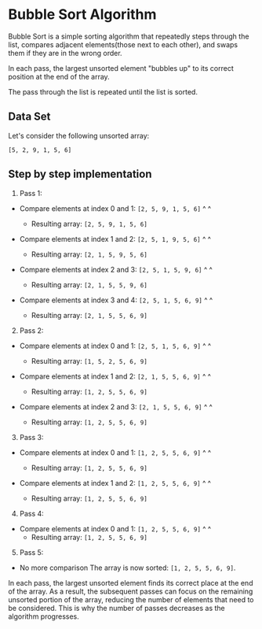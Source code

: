 # Bubble Sort Algorithm

Bubble Sort is a simple sorting algorithm that repeatedly steps through the list, compares adjacent elements(those next to each other), and swaps them if they are in the wrong order.

In each pass, the largest unsorted element "bubbles up" to its correct position at the end of the array.

The pass through the list is repeated until the list is sorted.

## Data Set

Let's consider the following unsorted array:

```plaintext
[5, 2, 9, 1, 5, 6]
```

## Step by step implementation

1. Pass 1:
- Compare elements at index 0 and 1: `[2, 5, 9, 1, 5, 6]`
                                       ^  ^
    -  Resulting array: `[2, 5, 9, 1, 5, 6]`

- Compare elements at index 1 and 2: `[2, 5, 1, 9, 5, 6]`
                                          ^  ^
    -  Resulting array: `[2, 1, 5, 9, 5, 6]`

- Compare elements at index 2 and 3: `[2, 5, 1, 5, 9, 6]`
                                             ^  ^
    -  Resulting array: `[2, 1, 5, 5, 9, 6]`

- Compare elements at index 3 and 4: `[2, 5, 1, 5, 6, 9]`
                                                ^  ^
    -  Resulting array: `[2, 1, 5, 5, 6, 9]`

2. Pass 2:
- Compare elements at index 0 and 1: `[2, 5, 1, 5, 6, 9]`
                                       ^  ^
    - Resulting array: `[1, 5, 2, 5, 6, 9]`

- Compare elements at index 1 and 2: `[2, 1, 5, 5, 6, 9]`
                                          ^  ^
    - Resulting array: `[1, 2, 5, 5, 6, 9]`

- Compare elements at index 2 and 3: `[2, 1, 5, 5, 6, 9]`
                                             ^  ^
    - Resulting array: `[1, 2, 5, 5, 6, 9]`


3. Pass 3:
- Compare elements at index 0 and 1: `[1, 2, 5, 5, 6, 9]`
                                       ^  ^
    - Resulting array: `[1, 2, 5, 5, 6, 9]`

- Compare elements at index 1 and 2: `[1, 2, 5, 5, 6, 9]`
                                          ^  ^
    - Resulting array: `[1, 2, 5, 5, 6, 9]`

4. Pass 4:
- Compare elements at index 0 and 1: `[1, 2, 5, 5, 6, 9]`
                                       ^  ^
    - Resulting array: `[1, 2, 5, 5, 6, 9]`

5. Pass 5:
- No more comparison
The array is now sorted: `[1, 2, 5, 5, 6, 9]`.


In each pass, the largest unsorted element finds its correct place at the end of the array. As a result, the subsequent passes can focus on the remaining unsorted portion of the array, reducing the number of elements that need to be considered. This is why the number of passes decreases as the algorithm progresses.
